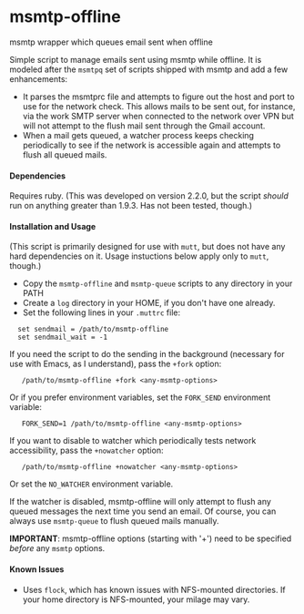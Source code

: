 # msmtp-offline
msmtp wrapper which queues email sent when offline

Simple script to manage emails sent using msmtp while offline.  It is modeled after the `msmtpq` set of scripts shipped with msmtp and add a few enhancements:
* It parses the msmtprc file and attempts to figure out the host and port to use for the network check.  This allows mails to be sent out, for instance, via the work SMTP server when connected to the network over VPN but will not attempt to the flush mail sent through the Gmail account.
* When a mail gets queued, a watcher process keeps checking periodically to see if the network is accessible again and attempts to flush all queued mails.

#### Dependencies

Requires ruby.  (This was developed on version 2.2.0, but the script *should* run on anything greater than 1.9.3.  Has not been tested, though.)

#### Installation and Usage

(This script is primarily designed for use with `mutt`, but does not have any hard dependencies on it.  Usage instuctions below apply only to `mutt`, though.)

* Copy the `msmtp-offline` and `msmtp-queue` scripts to any directory in your PATH
* Create a `log` directory in your HOME, if you don't have one already.
* Set the following lines in your `.muttrc` file:
```
  set sendmail = /path/to/msmtp-offline
  set sendmail_wait = -1
```

If you need the script to do the sending in the background (necessary for use with Emacs, as I understand), pass the `+fork` option:
```
   /path/to/msmtp-offline +fork <any-msmtp-options>
```

Or if you prefer environment variables, set the `FORK_SEND` environment variable:
```
   FORK_SEND=1 /path/to/msmtp-offline <any-msmtp-options>
```

If you want to disable to watcher which periodically tests network accessibility, pass the `+nowatcher` option:
```
   /path/to/msmtp-offline +nowatcher <any-msmtp-options>
```

Or set the `NO_WATCHER` environment variable.

If the watcher is disabled, msmtp-offline will only attempt to flush any queued
messages the next time you send an email.  Of course, you can always use
`msmtp-queue` to flush queued mails manually.

__IMPORTANT__: msmtp-offline options (starting with '+') need to be specified *before* any `msmtp` options.

#### Known Issues

* Uses `flock`, which has known issues with NFS-mounted directories.  If your home directory is NFS-mounted, your milage may vary.

